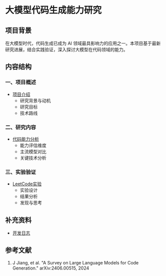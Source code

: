 # 大模型代码生成能力研究


## 项目背景

在大模型时代，代码生成已成为 AI 领域最具影响力的应用之一。本项目基于最新研究进展，结合实践验证，深入探讨大模型在代码领域的能力。

## 内容结构

### 一、项目概述
- [项目介绍](docs/overview/introduction.md)
  - 研究背景与动机
  - 研究目标
  - 技术路线

### 二、研究内容
- [代码能力分析](docs/research/code_capability.md)
  - 能力评估维度
  - 主流模型对比
  - 关键技术分析

### 三、实验验证
- [LeetCode实验](docs/experiments/leetcode/README.md)
  - 实验设计
  - 结果分析
  - 发现与思考

## 补充资料
- [开发日志](docs/misc/DEVLOG.md)

## 参考文献
1. J Jiang, et al. "A Survey on Large Language Models for Code Generation." arXiv:2406.00515, 2024 